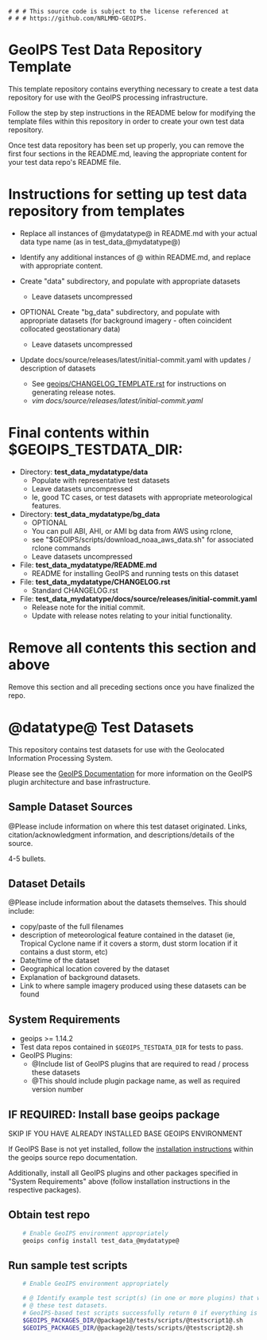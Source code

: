     # # # This source code is subject to the license referenced at
    # # # https://github.com/NRLMMD-GEOIPS.

GeoIPS Test Data Repository Template
====================================

This template repository contains everything necessary to create a test data
repository for use with the GeoIPS processing infrastructure.

Follow the step by step instructions in the README below for modifying the template
files within this repository in order to create your own test data repository.

Once test data repository has been set up properly, you can remove the first four
sections in the README.md, leaving the appropriate content for your test data repo's
README file.

Instructions for setting up test data repository from templates
===============================================================

* Replace all instances of @mydatatype@ in README.md with your actual data type name
  (as in test_data_@mydatatype@)
* Identify any additional instances of @ within README.md, and replace with
  appropriate content.
* Create "data" subdirectory, and populate with appropriate datasets

  * Leave datasets uncompressed
* OPTIONAL Create "bg\_data" subdirectory, and populate with appropriate datasets
  (for background imagery - often coincident collocated geostationary data)

  * Leave datasets uncompressed
* Update docs/source/releases/latest/initial-commit.yaml with
  updates / description of datasets

  * See [geoips/CHANGELOG_TEMPLATE.rst](https://github.com/NRLMMD-GEOIPS/geoips/blob/main/CHANGELOG_TEMPLATE.rst)
    for instructions on generating release notes.
  * *vim docs/source/releases/latest/initial-commit.yaml*

Final contents within $GEOIPS_TESTDATA_DIR:
===========================================

* Directory: **test_data_mydatatype/data**
  * Populate with representative test datasets
  * Leave datasets uncompressed
  * Ie, good TC cases, or test datasets with appropriate meteorological features.
* Directory: **test_data_mydatatype/bg_data**
  * OPTIONAL
  * You can pull ABI, AHI, or AMI bg data from AWS using rclone,
  * see "$GEOIPS/scripts/download\_noaa\_aws\_data.sh" for associated rclone commands
  * Leave datasets uncompressed
* File: **test_data_mydatatype/README.md**
  * README for installing GeoIPS and running tests on this dataset
* File: **test_data_mydatatype/CHANGELOG.rst**
  * Standard CHANGELOG.rst
* File: **test_data_mydatatype/docs/source/releases/initial-commit.yaml**
  * Release note for the initial commit. 
  * Update with release notes relating to your initial functionality. 

Remove all contents this section and above
==========================================

Remove this section and all preceding sections once you have finalized the repo.


@datatype@ Test Datasets
==========================

This repository contains test datasets for use with the
Geolocated Information Processing System.

Please see the 
[GeoIPS Documentation](https://github.com/NRLMMD-GEOIPS/geoips#readme)
for more information on the GeoIPS plugin architecture and base infrastructure.

Sample Dataset Sources
-----------------------

@Please include information on where this test dataset originated.
Links, citation/acknowledgment information, and descriptions/details of the source.

4-5 bullets.

Dataset Details
---------------

@Please include information about the datasets themselves.  This should include:

* copy/paste of the full filenames
* description of meteorological feature contained in the dataset (ie, Tropical Cyclone
  name if it covers a storm, dust storm location if it contains a dust storm, etc)
* Date/time of the dataset
* Geographical location covered by the dataset
* Explanation of background datasets.
* Link to where sample imagery produced using these datasets can be found


System Requirements
---------------------

* geoips >= 1.14.2
* Test data repos contained in ``$GEOIPS_TESTDATA_DIR`` for tests to pass.
* GeoIPS Plugins:
  * @Include list of GeoIPS plugins that are required to read / process these datasets
  * @This should include plugin package name, as well as required version number


IF REQUIRED: Install base geoips package
------------------------------------------------------------
SKIP IF YOU HAVE ALREADY INSTALLED BASE GEOIPS ENVIRONMENT 

If GeoIPS Base is not yet installed, follow the
[installation instructions](https://github.com/NRLMMD-GEOIPS/geoips#installation)
within the geoips source repo documentation.

Additionally, install all GeoIPS plugins and other packages specified in
"System Requirements" above (follow installation instructions in the
respective packages).

Obtain test repo
----------------
```bash
    # Enable GeoIPS environment appropriately
    geoips config install test_data_@mydatatype@
```

Run sample test scripts
-----------------------
```bash
    # Enable GeoIPS environment appropriately

    # @ Identify example test script(s) (in one or more plugins) that will process
    # @ these test datasets.
    # GeoIPS-based test scripts successfully return 0 if everything is set up properly.
    $GEOIPS_PACKAGES_DIR/@package1@/tests/scripts/@testscript1@.sh
    $GEOIPS_PACKAGES_DIR/@package2@/tests/scripts/@testscript2@.sh
```
